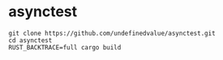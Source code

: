 # asynctest

```
git clone https://github.com/undefinedvalue/asynctest.git
cd asynctest
RUST_BACKTRACE=full cargo build
```
